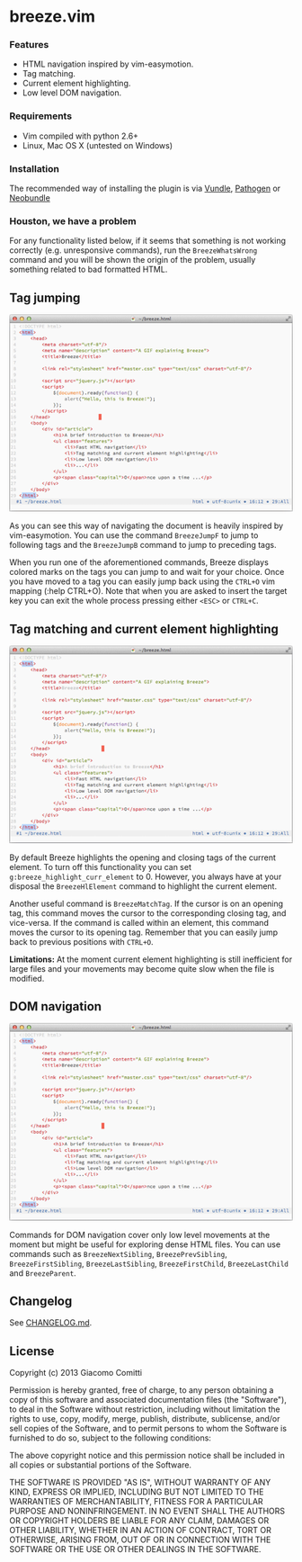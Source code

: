 # breeze.vim

### Features
* HTML navigation inspired by vim-easymotion.
* Tag matching.
* Current element highlighting.
* Low level DOM navigation.

### Requirements
* Vim compiled with python 2.6+
* Linux, Mac OS X (untested on Windows)

### Installation
The recommended way of installing the plugin is via 
[Vundle](https://github.com/gmarik/vundle), [Pathogen](https://github.com/tpope/vim-pathogen)
or [Neobundle](https://github.com/Shougo/neobundle.vim)

### Houston, we have a problem
For any functionality listed below, if it seems that something is not working
correctly (e.g. unresponsive commands), run the `BreezeWhatsWrong` command and
you will be shown the origin of the problem, usually something related to bad
formatted HTML.


## Tag jumping
![Screenshot](extra/jump.gif "Tag jumping inspired by vim-easymotion")   

As you can see this way of navigating the document is heavily inspired by
vim-easymotion. You can use the command `BreezeJumpF` to jump to following
tags and the `BreezeJumpB` command to jump to preceding tags.

When you run one of the aforementioned commands, Breeze displays
colored marks on the tags you can jump to and wait for your choice.
Once you have moved to a tag you can easily jump back using the `CTRL+O` 
vim mapping (:help CTRL+O). Note that when you are asked to insert the target
key you can exit the whole process pressing either `<ESC>` or `CTRL+C`.


## Tag matching and current element highlighting
![Screenshot](extra/high.gif "Current element highlighting")   

By default Breeze highlights the opening and closing tags of the current
element. To turn off this functionality you can set
`g:breeze_highlight_curr_element` to 0. However, you always have at your
disposal the `BreezeHlElement` command to highlight the current element.

Another useful command is `BreezeMatchTag`. If the cursor is on an opening tag,
this command moves the cursor to the corresponding closing tag, and vice-versa.
If the command is called within an element, this command moves the cursor to
its opening tag. Remember that you can easily jump back to previous positions
with `CTRL+O`.

**Limitations:** At the moment current element highlighting is still
inefficient for large files and your movements may become quite slow when the
file is modified.


## DOM navigation
![Screenshot](extra/dom.gif "DOM navigation")   

Commands for DOM navigation cover only low level movements at the moment but
might be useful for exploring dense HTML files. You can use commands
such as `BreezeNextSibling`, `BreezePrevSibling`, `BreezeFirstSibling`,
`BreezeLastSibling`, `BreezeFirstChild`, `BreezeLastChild` and `BreezeParent`.    


## Changelog
See [CHANGELOG.md](CHANGELOG.md).


## License
Copyright (c) 2013 Giacomo Comitti

Permission is hereby granted, free of charge, to any person obtaining a copy of
this software and associated documentation files (the "Software"), to deal in
the Software without restriction, including without limitation the rights to
use, copy, modify, merge, publish, distribute, sublicense, and/or sell copies
of the Software, and to permit persons to whom the Software is furnished to do
so, subject to the following conditions:

The above copyright notice and this permission notice shall be included in all
copies or substantial portions of the Software.

THE SOFTWARE IS PROVIDED "AS IS", WITHOUT WARRANTY OF ANY KIND, EXPRESS OR
IMPLIED, INCLUDING BUT NOT LIMITED TO THE WARRANTIES OF MERCHANTABILITY,
FITNESS FOR A PARTICULAR PURPOSE AND NONINFRINGEMENT. IN NO EVENT SHALL THE
AUTHORS OR COPYRIGHT HOLDERS BE LIABLE FOR ANY CLAIM, DAMAGES OR OTHER
LIABILITY, WHETHER IN AN ACTION OF CONTRACT, TORT OR OTHERWISE, ARISING FROM,
OUT OF OR IN CONNECTION WITH THE SOFTWARE OR THE USE OR OTHER DEALINGS IN THE
SOFTWARE.
